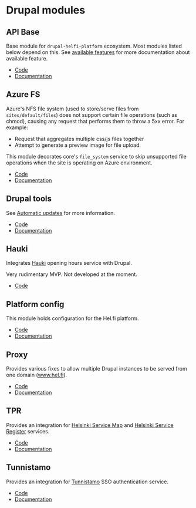 # Drupal modules

## API Base

Base module for `drupal-helfi-platform` ecosystem. Most modules listed below depend on this. See [available features](https://github.com/City-of-Helsinki/drupal-module-helfi-api-base#features) for more documentation about available feature.

- [Code](https://github.com/City-of-Helsinki/drupal-module-helfi-api-base)
- [Documentation](https://github.com/City-of-Helsinki/drupal-module-helfi-api-base/blob/main/README.md)

## Azure FS

Azure's NFS file system (used to store/serve files from `sites/default/files`) does not support certain file operations (such as chmod), causing any request that performs them to throw a 5xx error. For example:
- Request that aggregates multiple css/js files together
- Attempt to generate a preview image for file upload.

This module decorates core's `file_system` service to skip unsupported file operations when the site is operating on Azure environment.

- [Code](https://github.com/City-of-Helsinki/drupal-module-helfi-azure-fs)
- [Documentation](https://github.com/City-of-Helsinki/drupal-module-helfi-azure-fs/blob/main/README.md)

## Drupal tools

See [Automatic updates](/documentation/automatic-updates.md) for more information.

- [Code](https://github.com/City-of-Helsinki/drupal-tools)
- [Documentation](https://github.com/City-of-Helsinki/drupal-tools/blob/main/README.md)

## Hauki

Integrates [Hauki](https://hauki-test.oc.hel.ninja/api_docs/) opening hours service with Drupal.

Very rudimentary MVP. Not developed at the moment.

- [Code](https://github.com/City-of-Helsinki/drupal-module-helfi-hauki)

## Platform config

This module holds configuration for the Hel.fi platform.

- [Code](https://github.com/City-of-Helsinki/drupal-helfi-platform-config)
- [Documentation](https://github.com/City-of-Helsinki/drupal-helfi-platform-config/blob/main/README.md)

## Proxy

Provides various fixes to allow multiple Drupal instances to be served from one domain (www.hel.fi).

- [Code](https://github.com/City-of-Helsinki/drupal-module-helfi-proxy)
- [Documentation](https://github.com/City-of-Helsinki/drupal-module-helfi-proxy/blob/main/README.md)

## TPR

Provides an integration for [Helsinki Service Map](https://www.hel.fi/palvelukarttaws/restpages/index_en.html) and [Helsinki Service Register](https://www.hel.fi/palvelukarttaws/restpages/palvelurekisteri_en.html) services.

- [Code](https://github.com/City-of-Helsinki/drupal-module-helfi-tpr)
- [Documentation](https://github.com/City-of-Helsinki/drupal-module-helfi-tpr/blob/main/README.md)

## Tunnistamo

Provides an integration for [Tunnistamo](https://dev.hel.fi/authentication) SSO authentication service.

- [Code](https://github.com/City-of-Helsinki/drupal-module-helfi-tunnistamo)
- [Documentation](https://github.com/City-of-Helsinki/drupal-module-helfi-tunnistamo/blob/main/README.md)
